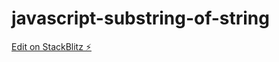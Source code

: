 # javascript-substring-of-string

[Edit on StackBlitz ⚡️](https://stackblitz.com/edit/javascript-substring-of-string)